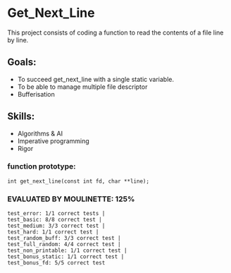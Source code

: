 # Get_Next_Line
This project consists of coding a function to read the contents of a file line by line.

## Goals:
- To succeed get_next_line with a single static variable.
- To be able to manage multiple file descriptor
- Bufferisation

## Skills:
- Algorithms & AI
- Imperative programming
- Rigor

### function prototype:
```
int get_next_line(const int fd, char **line);
```
### EVALUATED BY MOULINETTE: 125%
```
test_error: 1/1 correct tests | 
test_basic: 8/8 correct test | 
test_medium: 3/3 correct test | 
test_hard: 1/1 correct test | 
test_random_buff: 3/3 correct test | 
test_full_random: 4/4 correct test | 
test_non_printable: 1/1 correct test | 
test_bonus_static: 1/1 correct test | 
test_bonus_fd: 5/5 correct test
```

